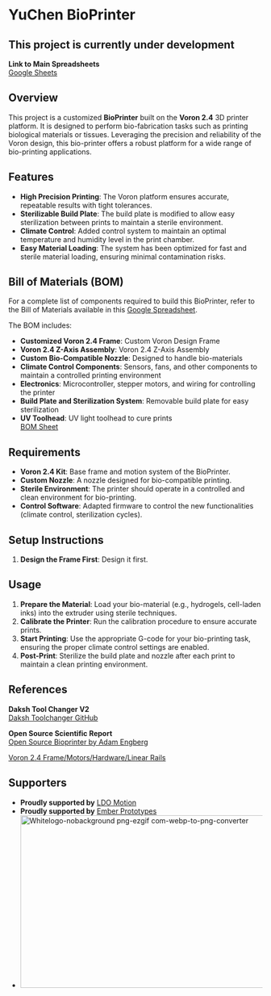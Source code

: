 # YuChen BioPrinter

## This project is currently under development

**Link to Main Spreadsheets**  
[Google Sheets](https://docs.google.com/spreadsheets/d/188soFzGzhO4Uy-CefZMIBgignTyijYFp2OP5K6e-ZxM/edit?usp=sharing)

## Overview

This project is a customized **BioPrinter** built on the **Voron 2.4** 3D printer platform. It is designed to perform bio-fabrication tasks such as printing biological materials or tissues. Leveraging the precision and reliability of the Voron design, this bio-printer offers a robust platform for a wide range of bio-printing applications.

## Features

- **High Precision Printing**: The Voron platform ensures accurate, repeatable results with tight tolerances.
- **Sterilizable Build Plate**: The build plate is modified to allow easy sterilization between prints to maintain a sterile environment.
- **Climate Control**: Added control system to maintain an optimal temperature and humidity level in the print chamber.
- **Easy Material Loading**: The system has been optimized for fast and sterile material loading, ensuring minimal contamination risks.

## Bill of Materials (BOM)

For a complete list of components required to build this BioPrinter, refer to the Bill of Materials available in this [Google Spreadsheet](https://docs.google.com/spreadsheets/d/188soFzGzhO4Uy-CefZMIBgignTyijYFp2OP5K6e-ZxM/edit?usp=sharing).

The BOM includes:
- **Customized Voron 2.4 Frame**: Custom Voron Design Frame
- **Voron 2.4 Z-Axis Assembly**: Voron 2.4 Z-Axis Assembly
- **Custom Bio-Compatible Nozzle**: Designed to handle bio-materials
- **Climate Control Components**: Sensors, fans, and other components to maintain a controlled printing environment
- **Electronics**: Microcontroller, stepper motors, and wiring for controlling the printer
- **Build Plate and Sterilization System**: Removable build plate for easy sterilization
- **UV Toolhead**: UV light toolhead to cure prints  
[BOM Sheet](https://docs.google.com/spreadsheets/d/188soFzGzhO4Uy-CefZMIBgignTyijYFp2OP5K6e-ZxM/edit?usp=sharing)

## Requirements

- **Voron 2.4 Kit**: Base frame and motion system of the BioPrinter.
- **Custom Nozzle**: A nozzle designed for bio-compatible printing.
- **Sterile Environment**: The printer should operate in a controlled and clean environment for bio-printing.
- **Control Software**: Adapted firmware to control the new functionalities (climate control, sterilization cycles).

## Setup Instructions

1. **Design the Frame First**: Design it first.

## Usage

1. **Prepare the Material**: Load your bio-material (e.g., hydrogels, cell-laden inks) into the extruder using sterile techniques.
2. **Calibrate the Printer**: Run the calibration procedure to ensure accurate prints.
3. **Start Printing**: Use the appropriate G-code for your bio-printing task, ensuring the proper climate control settings are enabled.
4. **Post-Print**: Sterilize the build plate and nozzle after each print to maintain a clean printing environment.

## References

**Daksh Tool Changer V2**  
[Daksh Toolchanger GitHub](https://github.com/ankurv2k6/daksh-toolchanger-v2)

**Open Source Scientific Report**  
[Open Source Bioprinter by Adam Engberg](https://www.nature.com/articles/s41598-021-00931-1)

[Voron 2.4 Frame/Motors/Hardware/Linear Rails](https://www.3dlabtech.ca/product/voron-2-starter-bundle-350mm/)

## Supporters

- **Proudly supported by** [LDO Motion](https://ldomotion.com/p/home)
- **Proudly supported by** [Ember Prototypes](https://www.emberprototypes.com)
- <img width="1000" height="342" alt="Whitelogo-nobackground png-ezgif com-webp-to-png-converter" src="https://github.com/user-attachments/assets/c568d8b5-8efa-4f02-b2de-db09ec4c56fb" />

